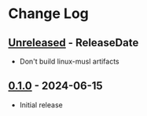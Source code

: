 # Change Log

<!-- next-header -->
## [Unreleased] - ReleaseDate

- Don't build linux-musl artifacts

## [0.1.0] - 2024-06-15

- Initial release

<!-- next-url -->
[Unreleased]: https://github.com/jieyouxu/modio-modcheck/compare/v0.1.0...HEAD
[0.1.0]: https://github.com/jieyouxu/modio-modcheck/compare/v0.1.0...v0.1.0
